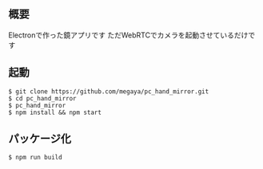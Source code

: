 ## 概要

Electronで作った鏡アプリです
ただWebRTCでカメラを起動させているだけです

## 起動

```
$ git clone https://github.com/megaya/pc_hand_mirror.git
$ cd pc_hand_mirror
$ pc_hand_mirror
$ npm install && npm start
```
## パッケージ化

```
$ npm run build
```
